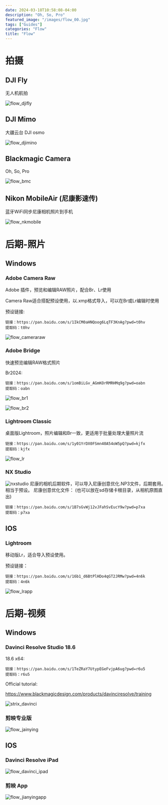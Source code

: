 ```yaml
---
date: 2024-03-18T10:58:08-04:00
description: "Oh, So, Pro"
featured_image: "/images/flow_00.jpg"
tags: ["Guides"]
categories: "Flow"
title: "Flow"
---
```


# 拍摄

## DJI Fly

无人机航拍

![flow_djifly](/images/flow_djifly.jpg)



## DJI Mimo

大疆云台 DJI osmo

![flow_djimino](/images/flow_djimino.jpg)



## Blackmagic Camera

Oh, So, Pro

![flow_bmc](/images/flow_bmc.jpg)



## Nikon MobileAir (尼康影速传)

蓝牙WiFi同步尼康相机照片到手机

![flow_nkmobile](/images/flow_nkmobile.jpg)



# 后期-照片

## Windows

### Adobe Camera Raw

Adobe 插件，预览和编辑RAW照片，配合Br、Lr使用

Camera Raw适合搭配预设使用，以.xmp格式导入，可以在Br或Lr编辑时使用

预设链接:

```
链接：https://pan.baidu.com/s/1IkCM0aHNQoog6LqTF3KnAg?pwd=t0hv 
提取码：t0hv 
```

![flow_cameraraw](/images/flow_cameraraw.jpg)



### Adobe Bridge

快速预览编辑RAW格式照片

Br2024:

```
链接：https://pan.baidu.com/s/1omBiLGv_AGmKOrRMRHMq9g?pwd=oabn 
提取码：oabn 
```

![flow_br1](/images/flow_br1.jpg)



![flow_br2](/images/flow_br2.jpg)



### Lightroom Classic

桌面版Lightroom，照片编辑和Br一致，更适用于批量处理大量照片流

```
链接：https://pan.baidu.com/s/1y01YrDX0FSmn40A54oW5pQ?pwd=kjfx 
提取码：kjfx 
```

![flow_lr](/images/flow_lr.jpg)

### NX Studio
![nxstudio](/images/nx_studio.jpg)
尼康的相机后期软件，可以导入尼康创意优化.NP3文件，后期套用。相当于预设。
尼康创意优化文件：
(也可以放在sd存储卡根目录，从相机原图直出)
```
链接：https://pan.baidu.com/s/1B7sGvWj12vJFahSvEucY9w?pwd=p7xa 
提取码：p7xa
```


## IOS

### Lightroom

移动版Lr，适合导入预设使用。

预设链接：

```
链接：https://pan.baidu.com/s/16b1_d6BtPlHDo4qGT2JRMw?pwd=4n6k 
提取码：4n6k 
```

![flow_lrapp](/images/flow_lrapp.jpg)



# 后期-视频

## Windows

### Davinci Resolve Studio 18.6

18.6 x64:

```
链接：https://pan.baidu.com/s/1TeZRaY7UtypEGeFvjpA6ug?pwd=r6u5 
提取码：r6u5 
```

Official tutorial:

https://www.blackmagicdesign.com/products/davinciresolve/training

![strix_davinci](/images/strix_davinci.jpg)



### 剪映专业版

![flow_jainying](/images/flow_jainying.jpg)



## IOS

### Davinci Resolve iPad

![flow_davinci_ipad](/images/flow_davinci_ipad.jpg)



### 剪映 App

![flow_jianyingapp](/images/flow_jianyingapp.jpg)

